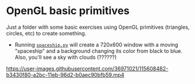 # OpenGL basic primitives 
Just a folder with some basic exercises using OpenGL primitives (triangles, circles, etc) to create something.

- Running [`spaceship.py`](https://github.com/henriquesqs/University/blob/master/Graphical%20computing/OpenGL%20basic%20primitives/spaceship.py) will create a 720x600 window with a moving "spaceship" and a background changing its color from black to blue. Also, you'll see a sky with clouds (??????) 

https://user-images.githubusercontent.com/36971021/115608482-b3430f80-a2bc-11eb-96d2-b0aec90bfb59.mp4

